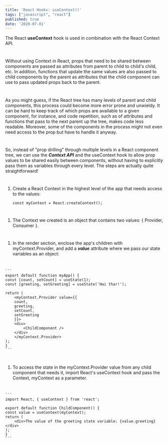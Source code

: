 ```yaml
---
title: 'React Hooks: useContext()'
tags: ["javascript", "react"]
published: true
date: '2020-07-01'
---
```

The React **useContext** hook is used in combination with the React Context API.
#  
Without using Context in React, props that need to be shared between components are passed as attributes from parent to child to child's child, etc. In addition, functions that update the same values are also passed to child components by the parent as attributes that the child component can use to pass updated props back to the parent.
#  
As you might guess, if the React tree has many levels of parent and child components, this process could become more error prone and unwieldy. It can be hard to keep track of which props are available to a given component, for instance, and code repetition, such as of attributes and functions that pass to the next parent up the tree, makes code less readable. Moreover, some of the components in the process might not even need access to the prop but have to handle it anyway.
#  
So, instead of "prop drilling" through multiple levels in a React component tree, we can use the ***Context API*** and the useContext hook to allow prop values to be shared easily between components, without having to explicitly pass them as variables through every level. The steps are actually quite straightforward!
#  
1. Create a React Context in the highest level of the app that needs access to the values: 
    ```
    const myContext = React.createContext();
    ```
#  
#  
1. The Context we created is an object that contains two values: { Provider, Consumer }.
#  
1. In the render section, enclose the app's children with myContext.Provider, and add a ***value*** attribute where we pass our state variables as an object:
#  

    ```
    export default function myApp() {
    const [count, setCount] = useState(1);
    const [greeting, setGreeting] = useState('Hai thar!');

    return (
        <myContext.Provider value={{
        count,
        greeting,
        setCount,
        setGreeting
        }}>
        <div>
            <ChildComponent />
        </div>
        </myContext.Provider>
    );
    }
    ```
#   
#  
1. To access the state in the myContext.Provider value from any child component that needs it, import React's useContext hook and pass the Context, myContext as a parameter.
#  

    ```
    import React, { useContext } from 'react';

    export default function ChildComponent() {
    const value = useContext(myContext);
    return (
        <div>The value of the greeting state variable: {value.greeting}</div>
    );
    }
    ```
# 